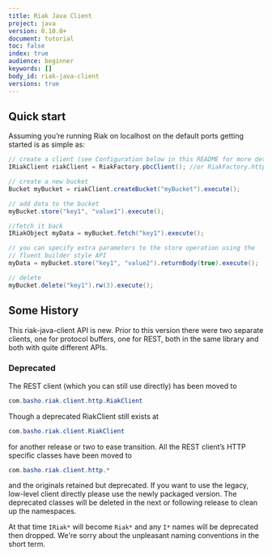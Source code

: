 ```yaml
---
title: Riak Java Client
project: java
version: 0.10.0+
document: tutorial
toc: false
index: true
audience: beginner
keywords: []
body_id: riak-java-client
versions: true
---
```


## Quick start

Assuming you’re running Riak on localhost on the default ports getting started is as simple as:

```java
// create a client (see Configuration below in this README for more details)
IRiakClient riakClient = RiakFactory.pbcClient(); //or RiakFactory.httpClient();

// create a new bucket
Bucket myBucket = riakClient.createBucket("myBucket").execute();

// add data to the bucket
myBucket.store("key1", "value1").execute();

//fetch it back
IRiakObject myData = myBucket.fetch("key1").execute();

// you can specify extra parameters to the store operation using the
// fluent builder style API
myData = myBucket.store("key1", "value2").returnBody(true).execute();

// delete
myBucket.delete("key1").rw(3).execute();
```

## Some History

This riak-java-client API is new. Prior to this version there were two separate clients, one for protocol buffers, one for REST, both in the same library and both with quite different APIs.

### Deprecated

The REST client (which you can still use directly) has been moved to

```java
com.basho.riak.client.http.RiakClient
```

Though a deprecated RiakClient still exists at

```java
com.basho.riak.client.RiakClient
```

for another release or two to ease transition. All the REST client’s HTTP specific classes have been moved to

```java
com.basho.riak.client.http.*
```

and the originals retained but deprecated. If you want to use the legacy, low-level client directly please use the newly packaged version. The deprecated classes will be deleted in the next or following release to clean up the namespaces.

At that time `IRiak*` will become `Riak*` and any `I*` names will be deprecated then dropped. We're sorry about the unpleasant naming conventions in the short term.
